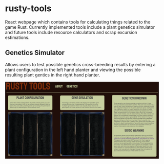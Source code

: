 # rusty-tools

React webpage which contains tools for calculating things related to the game Rust. Currently implemented tools include a plant genetics simulator and future tools include resource calculators and scrap excursion estimations.

## Genetics Simulator

Allows users to test possible genetics cross-breeding results by entering a plant configuration in the left hand planter and viewing the possible resulting plant gentics in the right hand planter.

![Empty planters](public/nothing.png "Empty Planters")
